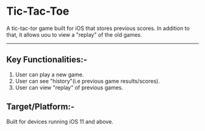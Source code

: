 # Tic-Tac-Toe

A tic-tac-tor game built for iOS that stores previous scores. In addition to that, it allows uou to view a "replay" of the old games.

***

## Key Functionalities:-

1. User can play a new game.
2. User can see "history"(i.e previous game results/scores).
3. User can view "replay" of previous games.

## Target/Platform:-

Built for devices running iOS 11 and above.



